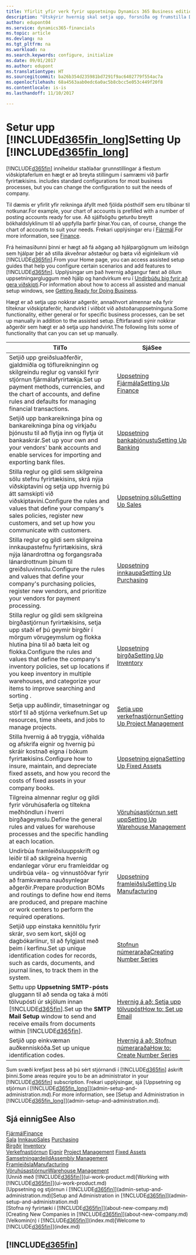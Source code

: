 ```yaml
---
title: Yfirlit yfir verk fyrir uppsetningu Dynamics 365 Business edition | Microsoft Docs
description: "Útskýrir hvernig skal setja upp, forsníða og frumstilla Dynamics 365 Business edition eftir þínum þörfum."
author: edupont04
ms.service: dynamics365-financials
ms.topic: article
ms.devlang: na
ms.tgt_pltfrm: na
ms.workload: na
ms.search.keywords: configure, initialize
ms.date: 09/01/2017
ms.author: edupont
ms.translationtype: HT
ms.sourcegitcommit: ba26b354d235981bd7291f9ac6402779f554ac7a
ms.openlocfilehash: 68a4563aab0edc6a0ac5b8cbcc5e053c449f20f8
ms.contentlocale: is-is
ms.lasthandoff: 11/10/2017

---
```

# <a name="setting-up-included365finlongincludesd365finlongmdmd"></a><span data-ttu-id="22c81-103">Setur upp [!INCLUDE[d365fin_long](includes/d365fin_long_md.md)]</span><span class="sxs-lookup"><span data-stu-id="22c81-103">Setting Up [!INCLUDE[d365fin_long](includes/d365fin_long_md.md)]</span></span>
[!INCLUDE[d365fin](includes/d365fin_md.md)]<span data-ttu-id="22c81-104"> inniheldur staðlaðar grunnstillingar á flestum viðskiptaferlum en hægt er að breyta stillingum í samræmi við þarfir fyrirtækisins.</span><span class="sxs-lookup"><span data-stu-id="22c81-104"> includes standard configurations for most business processes, but you can change the configuration to suit the needs of company.</span></span>

<span data-ttu-id="22c81-105">Til dæmis er yfirlit yfir reikninga áfyllt með fjölda pósthólf sem eru tilbúnar til notkunar.</span><span class="sxs-lookup"><span data-stu-id="22c81-105">For example, your chart of accounts is prefilled with a number of posting accounts ready for use.</span></span> <span data-ttu-id="22c81-106">Að sjálfsögðu geturðu breytt bókhaldslyklinum til að uppfylla þarfir þínar.</span><span class="sxs-lookup"><span data-stu-id="22c81-106">You can, of course, change the chart of accounts to suit your needs.</span></span> <span data-ttu-id="22c81-107">Frekari upplýsingar eru í [Fjármál](finance.md).</span><span class="sxs-lookup"><span data-stu-id="22c81-107">For more information, see [Finance](finance.md).</span></span>

<span data-ttu-id="22c81-108">Frá heimasíðunni þinni er hægt að fá aðgang að hjálpargögnum um leiðsögn sem hjálpar þér að stilla ákveðnar aðstæður og bæta við eiginleikum við [!INCLUDE[d365fin](includes/d365fin_md.md)].</span><span class="sxs-lookup"><span data-stu-id="22c81-108">From your Home page, you can access assisted setup guides that help you configure certain scenarios and add features to [!INCLUDE[d365fin](includes/d365fin_md.md)].</span></span> <span data-ttu-id="22c81-109">Upplýsingar um það hvernig aðgangur fæst að öllum uppsetningargluggum með hjálp og handvirkum eru í [Undirbúðu þig fyrir að gera viðskipti](ui-get-ready-business.md).</span><span class="sxs-lookup"><span data-stu-id="22c81-109">For information about how to access all assisted and manual setup windows, see [Getting Ready for Doing Business](ui-get-ready-business.md).</span></span>

<span data-ttu-id="22c81-110">Hægt er að setja upp nokkrar aðgerðir, annaðhvort almennar eða fyrir tilteknar viðskiptaferðir, handvirkt í viðbót við aðstoðaruppsetninguna.</span><span class="sxs-lookup"><span data-stu-id="22c81-110">Some functionality, either general or for specific business processes, can be set up manually in addition to the assisted setup.</span></span> <span data-ttu-id="22c81-111">Eftirfarandi sýnir nokkrar aðgerðir sem hægt er að setja upp handvirkt.</span><span class="sxs-lookup"><span data-stu-id="22c81-111">The following lists some of functionality that can you can set up manually.</span></span>

| <span data-ttu-id="22c81-112">Til</span><span class="sxs-lookup"><span data-stu-id="22c81-112">To</span></span> | <span data-ttu-id="22c81-113">Sjá</span><span class="sxs-lookup"><span data-stu-id="22c81-113">See</span></span> |
| --- | --- |
| <span data-ttu-id="22c81-114">Setjið upp greiðsluaðferðir, gjaldmiðla og töflureikninginn og skilgreindu reglur og vanskil fyrir stjórnun fjármálafyrirtækja.</span><span class="sxs-lookup"><span data-stu-id="22c81-114">Set up payment methods, currencies, and the chart of accounts, and define rules and defaults for managing financial transactions.</span></span> |[<span data-ttu-id="22c81-115">Uppsetning Fjármála</span><span class="sxs-lookup"><span data-stu-id="22c81-115">Setting Up Finance</span></span>](finance-setup-finance.md) |
| <span data-ttu-id="22c81-116">Setjið upp bankareikninga þína og bankareikninga þína og virkjaðu þjónustu til að flytja inn og flytja út bankaskrár.</span><span class="sxs-lookup"><span data-stu-id="22c81-116">Set up your own and your vendors' bank accounts and enable services for importing and exporting bank files.</span></span> |[<span data-ttu-id="22c81-117">Uppsetning bankaþjónustu</span><span class="sxs-lookup"><span data-stu-id="22c81-117">Setting Up Banking</span></span>](bank-setup-banking.md) |
| <span data-ttu-id="22c81-118">Stilla reglur og gildi sem skilgreina sölu stefnu fyrirtækisins, skrá nýja viðskiptavini og setja upp hvernig þú átt samskipti við viðskiptavini.</span><span class="sxs-lookup"><span data-stu-id="22c81-118">Configure the rules and values that define your company's sales policies, register new customers, and set up how you communicate with customers.</span></span> |[<span data-ttu-id="22c81-119">Uppsetning sölu</span><span class="sxs-lookup"><span data-stu-id="22c81-119">Setting Up Sales</span></span>](sales-setup-sales.md) |
| <span data-ttu-id="22c81-120">Stilla reglur og gildi sem skilgreina innkaupastefnu fyrirtækisins, skrá nýja lánardrottna og forgangsraða lánardrottnum þínum til greiðsluvinnslu.</span><span class="sxs-lookup"><span data-stu-id="22c81-120">Configure the rules and values that define your company's purchasing policies, register new vendors, and prioritize your vendors for payment processing.</span></span> |[<span data-ttu-id="22c81-121">Uppsetning innkaupa</span><span class="sxs-lookup"><span data-stu-id="22c81-121">Setting Up Purchasing</span></span>](purchasing-setup-purchasing.md) |
| <span data-ttu-id="22c81-122">Stilla reglur og gildi sem skilgreina birgðastjórnun fyrirtækisins, setja upp staði ef þú geymir birgðir í mörgum vörugeymslum og flokka hlutina þína til að bæta leit og flokka.</span><span class="sxs-lookup"><span data-stu-id="22c81-122">Configure the rules and values that define the company's inventory policies, set up locations if you keep inventory in multiple warehouses, and categorize your items to improve searching and sorting .</span></span> |[<span data-ttu-id="22c81-123">Uppsetning birgða</span><span class="sxs-lookup"><span data-stu-id="22c81-123">Setting Up Inventory</span></span>](inventory-setup-inventory.md) |
| <span data-ttu-id="22c81-124">Setja upp auðlindir, tímasetningar og störf til að stjórna verkefnum.</span><span class="sxs-lookup"><span data-stu-id="22c81-124">Set up resources, time sheets, and jobs to manage projects.</span></span> |[<span data-ttu-id="22c81-125">Setja upp verkefnastjórnun</span><span class="sxs-lookup"><span data-stu-id="22c81-125">Setting Up Project Management</span></span>](projects-setup-projects.md) |
| <span data-ttu-id="22c81-126">Stilla hvernig á að tryggja, viðhalda og afskrifa eignir og hvernig þú skráir kostnað eigna í bókum fyrirtækisins.</span><span class="sxs-lookup"><span data-stu-id="22c81-126">Configure how to insure, maintain, and depreciate fixed assets, and how you record the costs of fixed assets in your company books.</span></span> |[<span data-ttu-id="22c81-127">Uppsetning eigna</span><span class="sxs-lookup"><span data-stu-id="22c81-127">Setting Up Fixed Assets</span></span>](fa-setup.md) |
|<span data-ttu-id="22c81-128">Tilgreina almennar reglur og gildi fyrir vöruhúsaferla og tiltekna meðhöndlun í hverri birgðageymslu.</span><span class="sxs-lookup"><span data-stu-id="22c81-128">Define the general rules and values for warehouse processes and the specific handling at each location.</span></span>|[<span data-ttu-id="22c81-129">Vöruhúsastjórnun sett upp</span><span class="sxs-lookup"><span data-stu-id="22c81-129">Setting Up Warehouse Management</span></span>](warehouse-setup-warehouse.md)|
|<span data-ttu-id="22c81-130">Undirbúa framleiðsluuppskrift og leiðir til að skilgreina hvernig endanlegar vörur eru framleiddar og undirbúa véla- og vinnustöðvar fyrir að framkvæma nauðsynlegar aðgerðir.</span><span class="sxs-lookup"><span data-stu-id="22c81-130">Prepare production BOMs and routings to define how end items are produced, and prepare machine or work centers to perform the required operations.</span></span>|[<span data-ttu-id="22c81-131">Uppsetning framleiðslu</span><span class="sxs-lookup"><span data-stu-id="22c81-131">Setting Up Manufacturing</span></span>](production-configure-production-processes.md)|
| <span data-ttu-id="22c81-132">Setjið upp einstaka kennitölu fyrir skrár, svo sem kort, skjöl og dagbókarlínur, til að fylgjast með þeim í kerfinu.</span><span class="sxs-lookup"><span data-stu-id="22c81-132">Set up unique identification codes for records, such as cards, documents, and journal lines, to track them in the system.</span></span> |[<span data-ttu-id="22c81-133">Stofnun númeraraða</span><span class="sxs-lookup"><span data-stu-id="22c81-133">Creating Number Series</span></span>](ui-create-number-series.md) |
| <span data-ttu-id="22c81-134">Settu upp **Uppsetning SMTP-pósts** gluggann til að senda og taka á móti tölvupósti úr skjölum innan [!INCLUDE[d365fin](includes/d365fin_md.md)].</span><span class="sxs-lookup"><span data-stu-id="22c81-134">Set up the **SMTP Mail Setup** window to send and receive emails from documents within [!INCLUDE[d365fin](includes/d365fin_md.md)].</span></span> |[<span data-ttu-id="22c81-135">Hvernig á að: Setja upp tölvupóst</span><span class="sxs-lookup"><span data-stu-id="22c81-135">How to: Set up Email</span></span>](madeira-how-setup-email.md) |
| <span data-ttu-id="22c81-136">Setjið upp einkvæman auðkenniskóða.</span><span class="sxs-lookup"><span data-stu-id="22c81-136">Set up unique identification codes.</span></span> |[<span data-ttu-id="22c81-137">Hvernig á að: Stofnun númeraraða</span><span class="sxs-lookup"><span data-stu-id="22c81-137">How to: Create Number Series</span></span>](ui-create-number-series.md) |

<span data-ttu-id="22c81-138">Sum svæði krefjast þess að þú sért stjórnandi í [!INCLUDE[d365fin](includes/d365fin_md.md)] áskrift þinni.</span><span class="sxs-lookup"><span data-stu-id="22c81-138">Some areas require you to be an administrator in your [!INCLUDE[d365fin](includes/d365fin_md.md)] subscription.</span></span> <span data-ttu-id="22c81-139">Frekari upplýsingar, sjá [Uppsetning og stjórnun í [!INCLUDE[d365fin_long](includes/d365fin_long_md.md)]](admin-setup-and-administration.md).</span><span class="sxs-lookup"><span data-stu-id="22c81-139">For more information, see [Setup and Administration in [!INCLUDE[d365fin_long](includes/d365fin_long_md.md)]](admin-setup-and-administration.md).</span></span>  

## <a name="see-also"></a><span data-ttu-id="22c81-140">Sjá einnig</span><span class="sxs-lookup"><span data-stu-id="22c81-140">See Also</span></span>
[<span data-ttu-id="22c81-141">Fjármál</span><span class="sxs-lookup"><span data-stu-id="22c81-141">Finance</span></span>](finance.md)  
<span data-ttu-id="22c81-142">[Sala](sales-manage-sales.md)
[Innkaup](purchasing-manage-purchasing.md)</span><span class="sxs-lookup"><span data-stu-id="22c81-142">[Sales](sales-manage-sales.md)
[Purchasing](purchasing-manage-purchasing.md)</span></span>  
<span data-ttu-id="22c81-143">[Birgðir](inventory-manage-inventory.md)  </span><span class="sxs-lookup"><span data-stu-id="22c81-143">[Inventory](inventory-manage-inventory.md)  </span></span>  
<span data-ttu-id="22c81-144">[Verkefnastjórnun](projects-manage-projects.md)
[Eignir](fa-manage.md)  </span><span class="sxs-lookup"><span data-stu-id="22c81-144">[Project Management](projects-manage-projects.md)
[Fixed Assets](fa-manage.md)  </span></span>  
[<span data-ttu-id="22c81-145">Samsetningardeild</span><span class="sxs-lookup"><span data-stu-id="22c81-145">Assembly Management</span></span>](assembly-assemble-items.md)  
[<span data-ttu-id="22c81-146">Framleiðsla</span><span class="sxs-lookup"><span data-stu-id="22c81-146">Manufacturing</span></span>](production-manage-manufacturing.md)  
[<span data-ttu-id="22c81-147">Vöruhúsastjórnun</span><span class="sxs-lookup"><span data-stu-id="22c81-147">Warehouse Management</span></span>](warehouse-manage-warehouse.md)  
<span data-ttu-id="22c81-148">[Unnið með [!INCLUDE[d365fin](includes/d365fin_md.md)]](ui-work-product.md)</span><span class="sxs-lookup"><span data-stu-id="22c81-148">[Working with [!INCLUDE[d365fin](includes/d365fin_md.md)]](ui-work-product.md)</span></span>  
<span data-ttu-id="22c81-149">[Uppsetning og stjórnun í [!INCLUDE[d365fin](includes/d365fin_md.md)]](admin-setup-and-administration.md)</span><span class="sxs-lookup"><span data-stu-id="22c81-149">[Setup and Administration in [!INCLUDE[d365fin](includes/d365fin_md.md)]](admin-setup-and-administration.md)</span></span>  
<span data-ttu-id="22c81-150">[Stofna ný fyrirtæki í [!INCLUDE[d365fin](includes/d365fin_md.md)]](about-new-company.md)</span><span class="sxs-lookup"><span data-stu-id="22c81-150">[Creating New Companies in [!INCLUDE[d365fin](includes/d365fin_md.md)]](about-new-company.md)</span></span>  
<span data-ttu-id="22c81-151">[Velkomin(n) í [!INCLUDE[d365fin](includes/d365fin_md.md)]](index.md)</span><span class="sxs-lookup"><span data-stu-id="22c81-151">[Welcome to [!INCLUDE[d365fin](includes/d365fin_md.md)]](index.md)</span></span>  

## [!INCLUDE[d365fin](includes/free_trial_md.md)]

